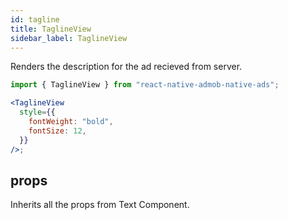 ```yaml
---
id: tagline
title: TaglineView
sidebar_label: TaglineView
---
```


Renders the description for the ad recieved from server.

```jsx
import { TaglineView } from "react-native-admob-native-ads";

<TaglineView
  style={{
    fontWeight: "bold",
    fontSize: 12,
  }}
/>;
```

## props

Inherits all the props from Text Component.
